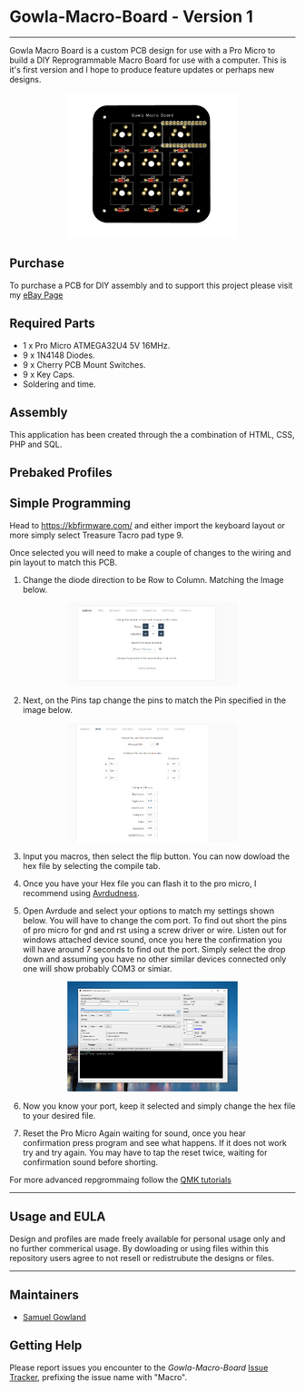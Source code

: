 # Gowla-Macro-Board - Version 1
---

Gowla Macro Board is a custom PCB design for use with a Pro Micro to build a DIY Reprogrammable Macro Board for use with a computer. This is it's first version and I hope to produce feature updates or perhaps new designs. 

<p align="center">
  <img src="/Images/render.PNG" width="300">
</p>


## Purchase

To purchase a PCB for DIY assembly and to support this project please visit my [eBay Page](https://www.ebay.co.uk/itm/164268389351)


## Required Parts

- 1 x Pro Micro ATMEGA32U4 5V 16MHz.
- 9 x 1N4148 Diodes.
- 9 x Cherry PCB Mount Switches.
- 9 x Key Caps.
- Soldering and time. 


## Assembly

This application has been created through the a combination of HTML, CSS, PHP and SQL.

## Prebaked Profiles


## Simple Programming

Head to https://kbfirmware.com/ and either import the keyboard layout or more simply select Treasure Tacro pad type 9. 

Once selected you will need to make a couple of changes to the wiring and pin layout to match this PCB. 

1. Change the diode direction to be Row to Column. Matching the Image below.  

<p align="center">
  <img src="/Images/wiring.PNG" width="300">
</p>

2. Next, on the Pins tap change the pins to match the Pin specified in the image below. 

<p align="center">
  <img src="/Images/pins.PNG" width="300">
</p>

3. Input you macros, then select the flip button. You can now dowload the hex file by selecting the compile tab. 

4. Once you have your Hex file you can flash it to the pro micro, I recommend using [Avrdudness](https://blog.zakkemble.net/avrdudess-a-gui-for-avrdude/). 

5. Open Avrdude and select your options to match my settings shown below. You will have to change the com port. To find out short the pins of pro micro for gnd and rst using a screw driver or wire. Listen out for windows attached device sound, once you here the confirmation you will have around 7 seconds to find out the port. Simply select the drop down and assuming you have no other similar devices connected only one will show probably COM3 or simiar. 

<p align="center">
  <img src="/Images/avr.PNG" width="300">
</p>

6. Now you know your port, keep it selected and simply change the hex file to your desired file. 

7. Reset the Pro Micro Again waiting for sound, once you hear confirmation press program and see what happens. If it does not work try and try again. You may have to tap the reset twice, waiting for confirmation sound before shorting. 

For more advanced repgrommaing follow the [QMK tutorials](https://beta.docs.qmk.fm/tutorial)

---

## Usage and EULA 

Design and profiles are made freely available for personal usage only and no further commerical usage. By dowloading or using files within this repository users agree to not resell or redistrubute the designs or files. 

---

## Maintainers

* [Samuel Gowland](https://github.com/SamGowland)

## Getting Help

Please report issues you encounter to the
*Gowla-Macro-Board*
[Issue Tracker](https://github.com/SamGowland/Gowla-Macro-Board/issues), prefixing the
issue name with "Macro".
